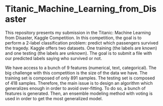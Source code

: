 # Titanic_Machine_Learning_from_Disaster
This repository presents my submission in the Titanic: Machine Learning from Disaster, Kaggle Competition.
In this competition, the goal is to perform a 2-label classification problem: predict which passengers survived the tragedy.
Kaggle offers two datasets. One training (the labels are known) and one testing (the labels are unknown). The goal is to submit a file with our predicted labels saying who survived or not.

We have access to a bunch of 9 features (numerical, text, categorical). The big challenge with this competition is the size of the data we have. The training set is composed of only 891 samples. The testing set is composed of 418 samples.
Therefore, the main issue is to design an algorithm which generalizes enough in order to avoid over-fitting. To do so, a bunch of features is generated. Then, an ensemble modeling method with voting is used in order to get the most generalized model.
